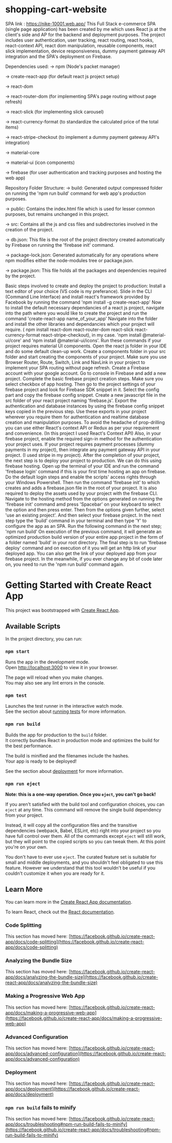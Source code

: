 # shopping-cart-website

SPA link : https://nike-10001.web.app/
This Full Stack e-commerce SPA (single page application) has been created by me which uses React js at the client's side and AP for the backend and deployment purposes. The project includes user authentication, user tracking, react routing, react hooks, react-context API, react dom manipulation, reusable components, react slick implementation, device responsiveness, dummy payment gateway API integration and the SPA's deployment on Firebase.

Dependencies used:
-> npm (Node's packet manager)

-> create-react-app (for default react js project setup)

-> react-dom

-> react-router-dom (for implementing SPA's page routing without page refresh)

-> react-slick (for implementing slick carousel)

-> react-currency-format (to standardize the calculated price of the total items)

-> react-stripe-checkout (to implement a dummy payment gateway API's integration)

-> material-core

-> material-ui (icon components)

-> firebase (for user authentication and tracking purposes and hosting the web app)

Repository Folder Structure:
-> build: Generated output compressed folder on running the 'npm run build' command for web app's production purposes.

-> public: Contains the index.html file which is used for lesser common purposes, but remains unchanged in this project.

-> src: Contains all the js and css files and subdirectories involved in the creation of the project.

-> db.json: This file is the root of the project directory created automatically by Firebase on running the 'firebase init' command.

-> package-lock.json: Generated automatically for any operations where npm modifies either the node-modules tree or package.json.

-> package.json: This file holds all the packages and dependencies required by the project.

Basic steps involved to create and deploy the project to production:
Install a text editor of your choice (VS code is my preferance).
Slide in the CLI (Command Line Interface) and install react's framework provided by Facebook by running the command 'npm install -g create-react-app'
Now to install the default necessary dependancies of a react js project, navigate into the path where you would like to create the project and run the command 'create-react-app name_of_your_app'
Navigate into the folder and install the other libraries and dependancies which your project will require. ( npm install react-dom react-router-dom react-slick react-currency-format react-stripe-checkout), in my case.
'npm install @material-ui/core' and 'npm install @material-ui/icons'. Run these commands if your project requires material UI components.
Open the react js folder in your IDE and do some default clean-up work.
Create a components folder in your src folder and start creating the components of your project.
Make sure you use Browser Router, Route, Switch, Link and NavLink in your project to implement your SPA routing without page refresh.
Create a Firebase account with your google account.
Go to console in Firebase and add a new project. Complete the basic firebase project creation steps. Make sure you select checkbox of app hosting.
Then go to the project settings of your firebase project and look for Firebase SDK snippet in it. Select the config part and copy the firebase config snippet.
Create a new javascript file in the src folder of your react project naming 'firebase.js'. Export the authentication and database instances by using the firebase config snippet keys copied in the previous step. Use these exports in your project wherever you require them for authentication and realtime database creation and manipulation purposes.
To avoid the headache of prop-drilling you can use either React's context API or Redux as per your requirement and convenience. (In this project I used React's Context API)
Also, in your firebase project, enable the required sign-in method for the authentication your project uses.
If your project requires payment processes (dummy payments in my project), then integrate any payment gateway API in your project. (I used stripe in my project).
After the completion of your project, the next step is to deploy your project to production. We can do this using firebase hosting.
Open up the terminal of your IDE and run the command 'firebase login' command if this is your first time hosting an app on firebase. Do the default login steps and enable the scripts' access rights through your Windows Powershell.
Then run the command 'firebase init' to which creates and adds a firebase.json file in the root of your project. It is also required to deploy the assets used by your project with the firebase CLI.
Navigate to the hosting method from the options generated on running the 'firebase init' command amd press 'Spacebar' on your keyboard to select the option and then press enter.
Then from the options given further, select 'use an existing project'. And then select your firebase project.
In the next step type the 'build' command in your terminal and then type 'Y' to configure the app as an SPA.
Run the following command in the next step; 'npm run build'
On execution of the previous command, it will generate an optimized production build version of your entire app project in the form of a folder named 'build' in your root directory.
The final step is to run 'firebase deploy' command and on execution of it you will get an http link of your deployed app.
You can also get the link of your deployed app from your firebase project.
In the meanwhile, if you ever change any bit of code later on, you need to run the 'npm run build' command again.








# Getting Started with Create React App

This project was bootstrapped with [Create React App](https://github.com/facebook/create-react-app).

## Available Scripts

In the project directory, you can run:

### `npm start`

Runs the app in the development mode.\
Open [http://localhost:3000](http://localhost:3000) to view it in your browser.

The page will reload when you make changes.\
You may also see any lint errors in the console.

### `npm test`

Launches the test runner in the interactive watch mode.\
See the section about [running tests](https://facebook.github.io/create-react-app/docs/running-tests) for more information.

### `npm run build`

Builds the app for production to the `build` folder.\
It correctly bundles React in production mode and optimizes the build for the best performance.

The build is minified and the filenames include the hashes.\
Your app is ready to be deployed!

See the section about [deployment](https://facebook.github.io/create-react-app/docs/deployment) for more information.

### `npm run eject`

**Note: this is a one-way operation. Once you `eject`, you can't go back!**

If you aren't satisfied with the build tool and configuration choices, you can `eject` at any time. This command will remove the single build dependency from your project.

Instead, it will copy all the configuration files and the transitive dependencies (webpack, Babel, ESLint, etc) right into your project so you have full control over them. All of the commands except `eject` will still work, but they will point to the copied scripts so you can tweak them. At this point you're on your own.

You don't have to ever use `eject`. The curated feature set is suitable for small and middle deployments, and you shouldn't feel obligated to use this feature. However we understand that this tool wouldn't be useful if you couldn't customize it when you are ready for it.

## Learn More

You can learn more in the [Create React App documentation](https://facebook.github.io/create-react-app/docs/getting-started).

To learn React, check out the [React documentation](https://reactjs.org/).

### Code Splitting

This section has moved here: [https://facebook.github.io/create-react-app/docs/code-splitting](https://facebook.github.io/create-react-app/docs/code-splitting)

### Analyzing the Bundle Size

This section has moved here: [https://facebook.github.io/create-react-app/docs/analyzing-the-bundle-size](https://facebook.github.io/create-react-app/docs/analyzing-the-bundle-size)

### Making a Progressive Web App

This section has moved here: [https://facebook.github.io/create-react-app/docs/making-a-progressive-web-app](https://facebook.github.io/create-react-app/docs/making-a-progressive-web-app)

### Advanced Configuration

This section has moved here: [https://facebook.github.io/create-react-app/docs/advanced-configuration](https://facebook.github.io/create-react-app/docs/advanced-configuration)

### Deployment

This section has moved here: [https://facebook.github.io/create-react-app/docs/deployment](https://facebook.github.io/create-react-app/docs/deployment)

### `npm run build` fails to minify

This section has moved here: [https://facebook.github.io/create-react-app/docs/troubleshooting#npm-run-build-fails-to-minify](https://facebook.github.io/create-react-app/docs/troubleshooting#npm-run-build-fails-to-minify)
